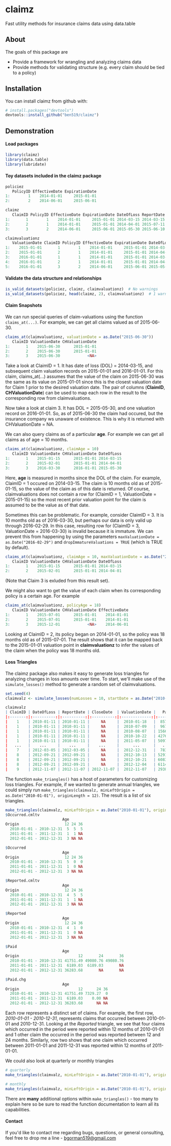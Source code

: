 # claimz
Fast utility methods for insurance claims data using data.table

About
------
The goals of this package are

- Provide a framework for wrangling and analyzing claims data
- Provide methods for validating structure (e.g. every claim should be tied to a policy)

## Installation

You can install claimz from github with:

```R
# install.packages("devtools")
devtools::install_github("ben519/claimz")
```

Demonstration
------

#### Load packages
```r
library(claimz)
library(data.table)
library(lubridate)
```

#### Toy datasets included in the claimz package
```r
policiez
   PolicyID EffectiveDate ExpirationDate
1:        1    2014-01-01     2015-01-01
2:        2    2014-06-01     2015-06-01

claimz
   ClaimID PolicyID EffectiveDate ExpirationDate DateOfLoss ReportDate
1:       1        1    2014-01-01     2015-01-01 2014-03-15 2014-03-15
2:       2        1    2014-01-01     2015-01-01 2014-04-01 2015-07-11
3:       3        2    2014-06-01     2015-06-01 2015-05-30 2015-06-10

claimvaluationz
   ValuationDate ClaimID PolicyID EffectiveDate ExpirationDate DateOfLoss ReportDate Incurred Paid
1:    2015-01-01       1        1    2014-01-01     2015-01-01 2014-03-15 2014-03-15      100   50
2:    2015-01-01       2        1    2014-01-01     2015-01-01 2014-04-01 2015-07-11      150  100
3:    2016-01-01       1        1    2014-01-01     2015-01-01 2014-03-15 2014-03-15      125  125
4:    2016-01-01       2        1    2014-01-01     2015-01-01 2014-04-01 2015-07-11      230  230
5:    2016-01-01       3        2    2014-06-01     2015-06-01 2015-05-30 2015-06-10       75   75
```

#### Validate the data structure and relationships
```r
is_valid_datasets(policiez, claimz, claimvaluationz)  # No warnings 
is_valid_datasets(policiez, head(claimz, 2), claimvaluationz)  # 1 warning: "1 unique ClaimIDs in claimvaluations not in claims"
```

#### Claim Snapshots
We can run special queries of claim-valuations using the function `claims_at(...)`.  For example, we can get all claims valued as of 2015-06-30.
```r
claims_at(claimvaluationz, valuationDate = as.Date("2015-06-30"))
   ClaimID ValuationDate CHValuationDate
1:       1    2015-06-30      2015-01-01
2:       2    2015-06-30      2015-01-01
3:       3    2015-06-30            <NA>
```
Take a look at ClaimID = 1.  It has date of loss (DOL) = 2014-03-15, and subsequent claim valuation records on 2015-01-01 and 2016-01-01.  For this claim, claims_at(...) assumes that the value of the claim on 2015-06-30 was the same as its value on 2015-01-01 since this is the closest valuation date for Claim 1 prior to the desired valuation date.  The pair of columns (**ClaimID**, **CHValuationDate**) can be used to map each row in the result to the corresponding row from claimvaluations.

Now take a look at claim 3.  It has DOL = 2015-05-30, and one valuation record on 2016-01-01. So, as of 2015-06-30 the claim had occured, but the insurance company ws unaware of existence.  This is why it is returned with CHValuationDate = NA.

We can also query claims as of a particular **age**.  For example we can get all claims as of age = 10 months.
```r
claims_at(claimvaluationz, claimAge = 10)
   ClaimID ValuationDate CHValuationDate DateOfLoss
1:       1    2015-01-15      2015-01-01 2014-03-15
2:       2    2015-02-01      2015-01-01 2014-04-01
3:       3    2016-03-30      2016-01-01 2015-05-30
```
Here, **age** is measured in months since the DOL of the claim. For example, ClaimID = 1 occured on 2014-03-15. The claim is 10 months old as of 2015-01-15, so the value of the claim as of this date is returned.  Of course, claimvaluations does not contain a row for (ClaimID = 1, ValuationDate = 2015-01-15) so the most recent prior valuation point for the claim is assumed to be the value as of that date.

Sometimes this can be problematic.  For example, consider ClaimID = 3.  It is 10 months old as of 2016-03-30, but perhaps our data is only valid up through 2016-02-29. In this case, resulting row for (ClaimID = 3, ValuationDate = 2016-03-30) is invalid because it is immature. We can prevent this from happening by using the parameters `maxValuationDate = as.Date("2016-02-29")` and `dropImmatureValuations = TRUE` (which is TRUE by default).
```r
claims_at(claimvaluationz, claimAge = 10, maxValuationDate = as.Date("2016-02-29"), dropImmatureValuations = TRUE)
   ClaimID ValuationDate CHValuationDate DateOfLoss
1:       1    2015-01-15      2015-01-01 2014-03-15
2:       2    2015-02-01      2015-01-01 2014-04-01
```
(Note that Claim 3 is exluded from this result set).

We might also want to get the value of each claim when its corresponding policy is a certain age. For example
```r
claims_at(claimvaluationz, policyAge = 18)
   ClaimID ValuationDate CHValuationDate EffectiveDate
1:       1    2015-07-01      2015-01-01    2014-01-01
2:       2    2015-07-01      2015-01-01    2014-01-01
3:       3    2015-12-01            <NA>    2014-06-01
```
Looking at ClaimID = 2, its policy began on 2014-01-01, so the policy was 18 months old as of 2015-07-01. The result shows that it can be mapped back to the 2015-01-01 valuation point in **claimvaluationz** to infer the values of the claim when the policy was 18 months old.

#### Loss Triangles
The claimz package also makes it easy to generate loss triangles for analyzing changes in loss amounts over time. To start, we'll make use of the `simulate_losses()` method to generate a random set of claimvaluations.

```r
set.seed(4)
claimvalz <- simulate_losses(numLosses = 10, startDate = as.Date("2010-01-1"), endDate = as.Date("2012-12-31"))

claimvalz
| ClaimID | DateOfLoss | ReportDate | CloseDate  | ValuationDate |   Paid   |
|:-------:|:----------:|:----------:|:----------:|:-------------:|:--------:|
|    1    | 2010-01-11 | 2010-01-11 |     NA     |  2010-01-18   |  857.71  |
|    1    | 2010-01-11 | 2010-01-11 |     NA     |  2010-07-09   |  967.22  |
|    1    | 2010-01-11 | 2010-01-11 |     NA     |  2010-08-07   | 1566.26  |
|    1    | 2010-01-11 | 2010-01-11 |     NA     |  2010-10-22   | 4276.51  |
|    1    | 2010-01-11 | 2010-01-11 |     NA     |  2011-05-07   | 5097.13  |
|   ...   |    ...     |    ...     |    ...     |      ...      |   ...    |
|    7    | 2012-03-05 | 2012-03-05 |     NA     |  2012-12-31   |  783.25  |
|    8    | 2012-09-21 | 2012-09-21 |     NA     |  2012-10-13   | 5291.33  |
|    8    | 2012-09-21 | 2012-09-21 |     NA     |  2012-10-21   | 6083.48  |
|    8    | 2012-09-21 | 2012-09-21 |     NA     |  2012-12-04   | 6114.92  |
|    9    | 2012-11-07 | 2012-11-07 | 2012-11-07 |  2012-11-07   | 29385.51 |
```

The function `make_triangles()` has a host of parameters for customizing loss triangles.  For example, if we wanted to generate annual triangles, we could simply run `make_triangles(claimvalz, minLeftOrigin = as.Date("2010-01-01"), originLength = 12)`.  The result is a list of six triangles.

```r
make_triangles(claimvalz, minLeftOrigin = as.Date("2010-01-01"), originLength = 12)
$Occurred.cmltv
                         Age
Origin                    12 24 36
  2010-01-01 - 2010-12-31  5  5  5
  2011-01-01 - 2011-12-31  1  1 NA
  2012-01-01 - 2012-12-31  3 NA NA

$Occurred
                         Age
Origin                    12 24 36
  2010-01-01 - 2010-12-31  5  0  0
  2011-01-01 - 2011-12-31  1  0 NA
  2012-01-01 - 2012-12-31  3 NA NA

$Reported.cmltv
                         Age
Origin                    12 24 36
  2010-01-01 - 2010-12-31  4  5  5
  2011-01-01 - 2011-12-31  1  1 NA
  2012-01-01 - 2012-12-31  3 NA NA

$Reported
                         Age
Origin                    12 24 36
  2010-01-01 - 2010-12-31  4  1  0
  2011-01-01 - 2011-12-31  1  0 NA
  2012-01-01 - 2012-12-31  3 NA NA

$Paid
                         Age
Origin                          12       24       36
  2010-01-01 - 2010-12-31 41751.49 49080.76 49080.76
  2011-01-01 - 2011-12-31  6189.03  6189.03       NA
  2012-01-01 - 2012-12-31 36283.68       NA       NA

$Paid.chg
                         Age
Origin                          12      24 36
  2010-01-01 - 2010-12-31 41751.49 7329.27  0
  2011-01-01 - 2011-12-31  6189.03    0.00 NA
  2012-01-01 - 2012-12-31 36283.68      NA NA
```

Each row represents a distinct set of claims.  For example, the first row, *2010-01-01 - 2010-12-31*, represents claims that occurred between 2010-01-01 and 2010-12-31.  Looking at the *Reported* triangle, we see that four claims which occurred in the period were reported within 12 months of 2010-01-01 and 1 other claim the occurred in the period was reported between 12 and 24 months.  Similarly, row two shows that one claim which occurred between 2011-01-01 and 2011-12-31 was reported within 12 months of 2011-01-01.

We could also look at quarterly or monthly triangles
```r
# quarterly
make_triangles(claimvalz, minLeftOrigin = as.Date("2010-01-01"), originLength = 3, rowDev = 3, colDev = 3)

# monthly
make_triangles(claimvalz, minLeftOrigin = as.Date("2010-01-01"), originLength = 1, rowDev = 1, colDev = 1)
```

There are **many** additional options within `make_triangles()` - too many to explain here so be sure to read the function documentation to learn all its capabilities.

#### Contact
If you'd like to contact me regarding bugs, questions, or general consulting, feel free to drop me a line - bgorman519@gmail.com
